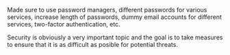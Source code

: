 Made sure to use password managers, different passwords for various services, increase length of passwords, dummy email accounts for different services, two-factor authentication, etc.

Security is obviously a very important topic and the goal is to take measures to ensure that it is as difficult as posible for potential threats.
